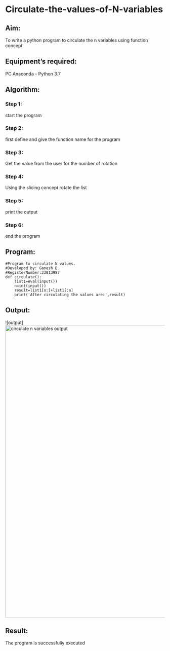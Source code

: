 # Circulate-the-values-of-N-variables
## Aim:
To write a python program to circulate the n variables using function concept
## Equipment’s required:
PC
Anaconda - Python 3.7
## Algorithm: 
### Step 1: 
start the program
### Step 2: 
first define and give the function name for the program 
### Step 3: 
Get the value from the user for the number of rotation
### Step 4: 
Using the slicing concept rotate the list
### Step 5: 
print the output
### Step 6: 
end the program
## Program:
```
#Program to circulate N values.
#Developed by: Ganesh D
#RegisterNumber:23013987
def circulate():
    list1=eval(input())
    n=int(input())
    result=list1[n:]+list1[:n]
    print('After circulating the values are:',result)
```

## Output:
![output]<img width="923" alt="circulate n variables output" src="https://github.com/Ganesh23013987/Circulate-the-values-of-N-variables/assets/147473768/211c81bf-bf17-4247-9ae5-b87c90402b22">


## Result:
The program is successfully executed
